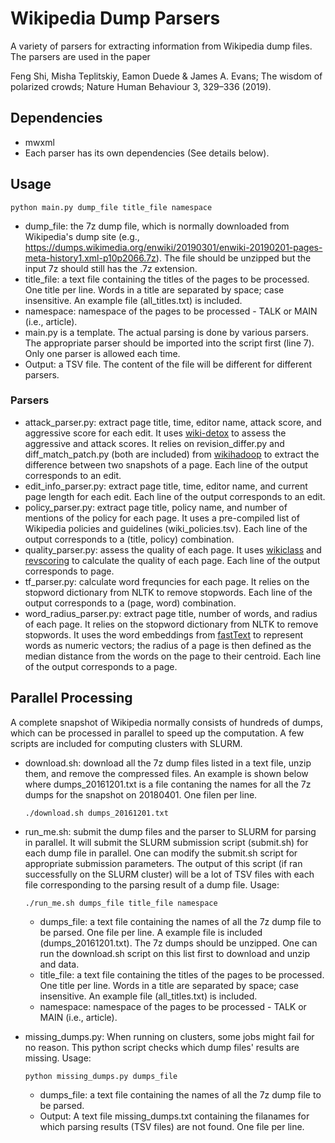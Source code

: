 # Wikipedia Dump Parsers

A variety of parsers for extracting information from Wikipedia dump files. The parsers are used in the paper 

Feng Shi, Misha Teplitskiy, Eamon Duede & James A. Evans; The wisdom of polarized crowds; Nature Human Behaviour 3, 329–336 (2019).

## Dependencies
* mwxml
* Each parser has its own dependencies (See details below).

## Usage
    python main.py dump_file title_file namespace
* dump_file: the 7z dump file, which is normally downloaded from Wikipedia's dump site (e.g., https://dumps.wikimedia.org/enwiki/20190301/enwiki-20190201-pages-meta-history1.xml-p10p2066.7z). The file should be unzipped but the input 7z should still has the .7z extension.
* title_file: a text file containing the titles of the pages to be processed. One title per line. Words in a title are separated by space; case insensitive. An example file (all_titles.txt) is included.
* namespace: namespace of the pages to be processed - TALK or MAIN (i.e., article).
* main.py is a template. The actual parsing is done by various parsers. The appropriate parser should be imported into the script first (line 7). Only one parser is allowed each time.
* Output: a TSV file. The content of the file will be different for different parsers.

### Parsers
* attack_parser.py: extract page title, time, editor name, attack score, and aggressive score for each edit. It uses [wiki-detox](https://github.com/ewulczyn/wiki-detox) to assess the aggressive and attack scores. It relies on revision_differ.py and diff_match_patch.py (both are included) from [wikihadoop](https://github.com/whym/wikihadoop) to extract the difference between two snapshots of a page. Each line of the output corresponds to an edit. 
* edit_info_parser.py: extract page title, time, editor name, and current page length for each edit. Each line of the output  corresponds to an edit.
* policy_parser.py: extract page title, policy name, and number of mentions of the policy for each page. It uses a pre-compiled list of Wikipedia policies and guidelines (wiki_policies.tsv). Each line of the output corresponds to a (title, policy) combination.
* quality_parser.py: assess the quality of each page. It uses [wikiclass](https://github.com/wikimedia/articlequality) and [revscoring](https://github.com/wikimedia/revscoring) to calculate the quality of each page. Each line of the output corresponds to page. 
* tf_parser.py: calculate word frequncies for each page. It relies on the stopword dictionary from NLTK to remove stopwords. Each line of the output corresponds to a (page, word) combination.
* word_radius_parser.py: extract page title, number of words, and radius of each page. It relies on the stopword dictionary from NLTK to remove stopwords. It uses the word embeddings from [fastText](https://fasttext.cc/docs/en/pretrained-vectors.html) to represent words as  numeric vectors; the radius of a page is then defined as the median distance from the words on the page to their centroid. Each line of the output corresponds to a page.  

## Parallel Processing
A complete snapshot of Wikipedia normally consists of hundreds of dumps, which can be processed in parallel to speed up the computation. A few scripts are included for computing clusters with SLURM.
* download.sh: download all the 7z dump files listed in a text file, unzip them, and remove the compressed files. An example is shown below where dumps_20161201.txt is a file contaning the names for all the 7z dumps for the snapshot on 20180401. One filen per line.

    ```
    ./download.sh dumps_20161201.txt
    ```
* run_me.sh: submit the dump files and the parser to SLURM for parsing in parallel. It will submit the SLURM submission script (submit.sh) for each dump file in parallel. One can modify the submit.sh script for appropriate submission parameters. The output of this script (if ran successfully on the SLURM cluster) will be a lot of TSV files with each file corresponding to the parsing result of a dump file. Usage:

    ```
    ./run_me.sh dumps_file title_file namespace 
    ```
  * dumps_file: a text file containing the names of all the 7z dump file to be parsed. One file per line. A example file is included (dumps_20161201.txt). The 7z dumps should be unzipped. One can run the download.sh script on this list first to download and unzip and data.
  * title_file: a text file containing the titles of the pages to be processed. One title per line. Words in a title are separated by space; case insensitive. An example file (all_titles.txt) is included.
  * namespace: namespace of the pages to be processed - TALK or MAIN (i.e., article).
* missing_dumps.py: When running on clusters, some jobs might fail for no reason. This python script checks which dump files' results are missing. Usage:

    ```
    python missing_dumps.py dumps_file 
    ```
  * dumps_file: a text file containing the names of all the 7z dump file to be parsed. 
  * Output: A text file missing_dumps.txt containing the filanames for which parsing results (TSV files) are not found. One file per line.


